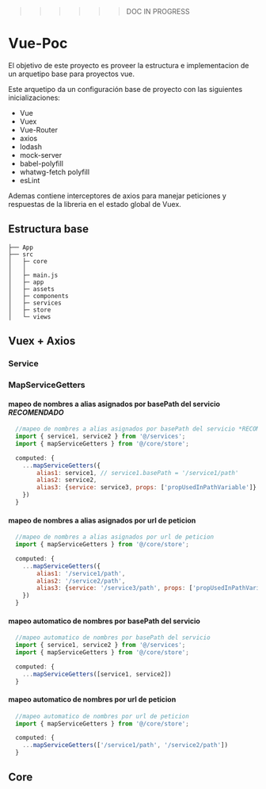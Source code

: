 >>>>>>DOC IN PROGRESS

# Vue-Poc

El objetivo de este proyecto es proveer la estructura e implementacion de un arquetipo base para proyectos vue.

Este arquetipo da un configuración base de proyecto con las siguientes inicializaciones:

- Vue
- Vuex
- Vue-Router
- axios
- lodash
- mock-server
- babel-polyfill
- whatwg-fetch polyfill
- esLint

Ademas contiene interceptores de axios para manejar peticiones y respuestas de la libreria en el estado global de Vuex.

## Estructura base
    ├── App
    ├── src
    │   ├─ core
    │   │
    │   ├─ main.js
    │   ├─ app
    │   ├─ assets
    │   ├─ components
    │   ├─ services
    │   ├─ store
    │   └─ views

## Vuex + Axios

### Service

### MapServiceGetters
#### mapeo de nombres a alias asignados por basePath del servicio *RECOMENDADO*
```javascript
  //mapeo de nombres a alias asignados por basePath del servicio *RECOMENDADO*
  import { service1, service2 } from '@/services';
  import { mapServiceGetters } from '@/core/store';

  computed: {
    ...mapServiceGetters({ 
        alias1: service1, // service1.basePath = '/service1/path'
        alias2: service2,
        alias3: {service: service3, props: ['propUsedInPathVariable']} 
    })
  }
```
#### mapeo de nombres a alias asignados por url de peticion
```javascript
  //mapeo de nombres a alias asignados por url de peticion
  import { mapServiceGetters } from '@/core/store';

  computed: {
    ...mapServiceGetters({ 
        alias1: '/service1/path', 
        alias2: '/service2/path',
        alias3: {service: '/service3/path', props: ['propUsedInPathVariable']} 
    })
  }
```
#### mapeo automatico de nombres por basePath del servicio
```javascript
  //mapeo automatico de nombres por basePath del servicio
  import { service1, service2 } from '@/services';
  import { mapServiceGetters } from '@/core/store';

  computed: {
    ...mapServiceGetters([service1, service2])
  }
```
#### mapeo automatico de nombres por url de peticion
```javascript
  //mapeo automatico de nombres por url de peticion
  import { mapServiceGetters } from '@/core/store';

  computed: {
    ...mapServiceGetters(['/service1/path', '/service2/path'])
  }
```

## Core
